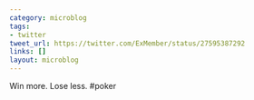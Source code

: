 ```yaml
---
category: microblog
tags:
- twitter
tweet_url: https://twitter.com/ExMember/status/27595387292
links: []
layout: microblog
---
```

Win more. Lose less. #poker
